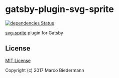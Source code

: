 # gatsby-plugin-svg-sprite

[![dependencies Status](https://david-dm.org/marcobiedermann/gatsby-plugin-svg-sprite/status.svg)](https://david-dm.org/marcobiedermann/gatsby-plugin-svg-sprite)

[svg-sprite](https://github.com/kisenka/svg-sprite-loader) plugin for Gatsby

## License

[MIT License](LICENSE)

Copyright (c) 2017 Marco Biedermann
